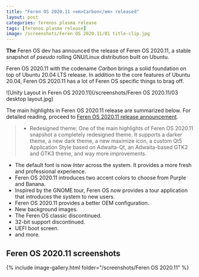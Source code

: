 ```yaml
---
title: "Feren OS 2020.11 <em>Carbon</em> released"
layout: post
categories: ferenos plasma release
tags: [ferenos plasma release]
image: /screenshots/Feren OS 2020.11/01 title-clip.jpg
---
```


**The** Feren OS dev has announced the release of Feren OS 2020.11, a stable snapshot of <em>pseudo</em> rolling GNU/Linux distribution built on Ubuntu.

Feren OS 2020.11 with the codename <em>Carbon</em> brings a solid foundation on top of Ubuntu 20.04 LTS release. In addition to the core features of Ubuntu 20.04, Feren OS 2020.11 has a lot of Feren OS specific things to brag off.

![Unity Layout in Feren OS 2020.11](/screenshots/Feren OS 2020.11/03 desktop layout.jpg)

The main highlights in Feren OS 2020.11 release are summarized below. For detailed reading, proceed to [Feren OS 2020.11 release announcement](https://medium.com/feren-os/the-feren-os-november-2020-snapshot-is-now-available-eeabf6806fb).

>- Redesigned theme: One of the main highlights of Feren OS 2020.11 snapshot a completely redesigned theme. It supports a darker theme, a new dark theme, a new maximize icon, a custom Qt5 Application Style based on Adwaita-Qt, an Adwaita-based GTK2 and GTK3 theme, and way more improvements.
- The default font is now <em>Inter</em> across the system. It provides a more fresh and professional experience.
- Feren OS 2020.11 introduces two accent colors to choose from Purple and Banana.
- Inspired by the GNOME tour, Feren OS now provides a tour application that introduces the system to new users.
- Feren OS 2020.11 provides a better OEM configuration.
- New background images.
- The Feren OS classic discontinued.
- 32-bit support discontinued.
- UEFI boot screen.
- and more.

## Feren OS 2020.11 screenshots
{% include image-gallery.html folder="/screenshots/Feren OS 2020.11" %}